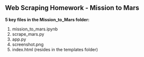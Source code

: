 ## Web Scraping Homework - Mission to Mars

**5 key files in the Mission_to_Mars folder:**

1. mission_to_mars.ipynb
2. scrape_mars.py
3. app.py
4. screenshot.png
5. index.html (resides in the templates folder)

